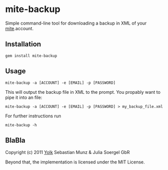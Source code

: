 # mite-backup

Simple command-line tool for downloading a backup in XML of your [mite](http://mite.yo.lk/en).account.

## Installation

    gem install mite-backup
    
## Usage

    mite-backup -a [ACCOUNT] -e [EMAIL] -p [PASSWORD]
    
This will output the backup file in XML to the prompt. You propably want to pipe it into an file:

    mite-backup -a [ACCOUNT] -e [EMAIL] -p [PASSWORD] > my_backup_file.xml

For further instructions run

    mite-backup -h
    

## BlaBla

Copyright (c) 2011 [Yolk](http://yo.lk/) Sebastian Munz & Julia Soergel GbR

Beyond that, the implementation is licensed under the MIT License.